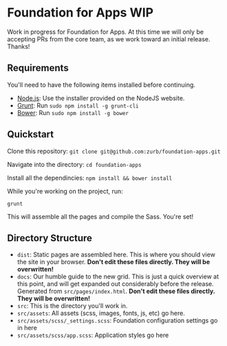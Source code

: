 # Foundation for Apps WIP 

Work in progress for Foundation for Apps. At this time we will only be accepting PRs from the core team, as we work toward an initial release. Thanks!

## Requirements

You'll need to have the following items installed before continuing.

  * [Node.js](http://nodejs.org): Use the installer provided on the NodeJS website.
  * [Grunt](http://gruntjs.com/): Run `sudo npm install -g grunt-cli`
  * [Bower](http://bower.io): Run `sudo npm install -g bower`


## Quickstart

Clone this repository:
`git clone git@github.com:zurb/foundation-apps.git`

Navigate into the directory:
`cd foundation-apps`

Install all the dependincies:
`npm install && bower install`

While you're working on the project, run:

`grunt`

This will assemble all the pages and compile the Sass. You're set!

## Directory Structure

* `dist`: Static pages are assembled here. This is where you should view the site in your browser. **Don't edit these files directly. They will be overwritten!**
* `docs`: Our humble guide to the new grid. This is just a quick overview at this point, and will get expanded out considerably before the release. Generated from `src/pages/index.html`. **Don't edit these files directly. They will be overwritten!**
* `src`: This is the directory you'll work in. 
* `src/assets`: All assets (scss, images, fonts, js, etc) go here.
* `src/assets/scss/_settings.scss`: Foundation configuration settings go in here
* `src/assets/scss/app.scss`: Application styles go here
